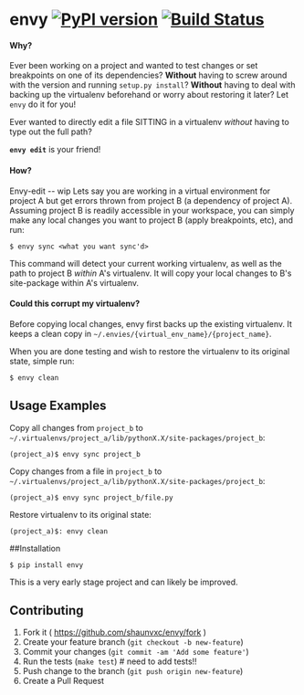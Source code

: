 # envy [![PyPI version](https://badge.fury.io/py/envy.svg)](https://badge.fury.io/py/envy) [![Build Status](https://travis-ci.org/shaunvxc/envy.svg?branch=master)](https://travis-ci.org/shaunvxc/envy)

#### Why?
Ever been working on a project and wanted to test changes or set breakpoints on one of its dependencies? **Without** having to screw around with the version and running `setup.py install`? **Without** having to deal with backing up the virtualenv beforehand or worry about restoring it later? Let `envy` do it for you!

Ever wanted to directly edit a file SITTING in a virtualenv *without* having to type out the full path?

**`envy edit`** is your friend!

#### How?
Envy-edit --  wip
Lets say you are working in a virtual environment for project A but get errors thrown from project B (a dependency of project A).  Assuming project B is readily accessible in your workspace, you can simply make any local changes you want to project B (apply breakpoints, etc), and run:

    $ envy sync <what you want sync'd>
  
This command will detect your current working virtualenv, as well as the path to project B *within* A's virtualenv.  It will copy your local changes to B's site-package within A's virtualenv.

#### Could this corrupt my virtualenv?
Before copying local changes, envy first backs up the existing virtualenv.  It keeps a clean copy in       `~/.envies/{virtual_env_name}/{project_name}`.

When you are done testing and wish to restore the virtualenv to its original state, simple run:

    $ envy clean

## Usage Examples
Copy all changes from `project_b` to `~/.virtualenvs/project_a/lib/pythonX.X/site-packages/project_b`:


`(project_a)$ envy sync project_b `

Copy changes from a file in `project_b` to `~/.virtualenvs/project_a/lib/pythonX.X/site-packages/project_b`:


`(project_a)$ envy sync project_b/file.py`

Restore virtualenv to its original state:

`(project_a)$: envy clean`

##Installation

`$ pip install envy`

This is a very early stage project and can likely be improved.  

## Contributing
1. Fork it ( https://github.com/shaunvxc/envy/fork )
1. Create your feature branch (`git checkout -b new-feature`)
1. Commit your changes (`git commit -am 'Add some feature'`)
1. Run the tests (`make test`) # need to add tests!!
1. Push change to the branch (`git push origin new-feature`)
1. Create a Pull Request




